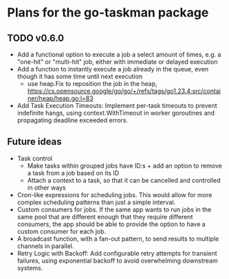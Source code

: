 # Plans for the go-taskman package

## TODO v0.6.0

- Add a functional option to execute a job a select amount of times, e.g. a "one-hit" or "multi-hit" job, either with immediate or delayed execution
- Add a function to instantly execute a job already in the queue, even though it has some time until next execution
  - use heap.Fix to reposition the job in the heap, https://cs.opensource.google/go/go/+/refs/tags/go1.23.4:src/container/heap/heap.go;l=83
- Add Task Execution Timeouts: Implement per-task timeouts to prevent indefinite hangs, using context.WithTimeout in worker goroutines and propagating deadline exceeded errors.

## Future ideas

- Task control
  - Make tasks within grouped jobs have ID:s + add an option to remove a task from a job based on its ID
  - Attach a context to a task, so that it can be cancelled and controlled in other ways
- Cron-like expressions for scheduling jobs. This would allow for more complex scheduling patterns than just a simple interval.
- Custom consumers for jobs. If the same app wants to run jobs in the same pool that are different enough that they require different consumers, the app should be able to provide the option to have a custom consumer for each job.
- A broadcast function, with a fan-out pattern, to send results to multiple channels in parallel.
- Retry Logic with Backoff: Add configurable retry attempts for transient failures, using exponential backoff to avoid overwhelming downstream systems.
